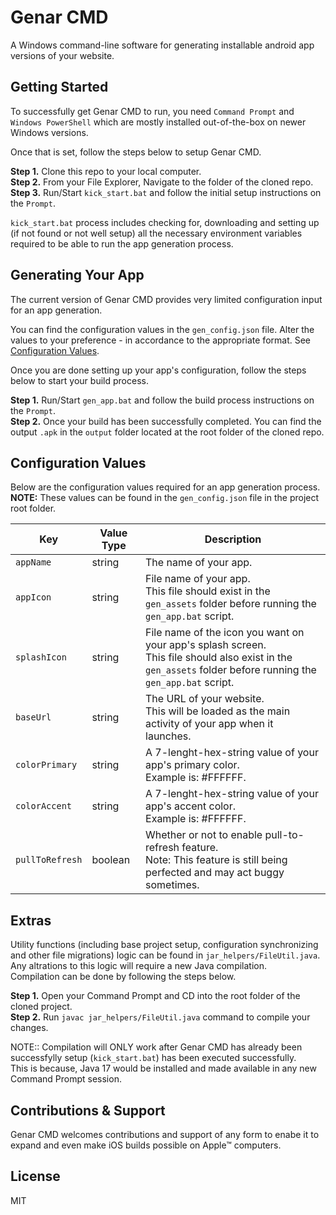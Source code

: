 # Genar CMD
A Windows command-line software for generating installable android app versions of your website.


## Getting Started
To successfully get Genar CMD to run, you need `Command Prompt` and `Windows PowerShell` which are mostly installed out-of-the-box on newer Windows versions.<br>

Once that is set, follow the steps below to setup Genar CMD.<br>

**Step 1.** Clone this repo to your local computer.<br>
**Step 2.** From your File Explorer, Navigate to the folder of the cloned repo.<br>
**Step 3.** Run/Start `kick_start.bat` and follow the initial setup instructions on the `Prompt`.<br>

`kick_start.bat` process includes checking for, downloading and setting up (if not found or not well setup) all the necessary environment variables required to be able to run the app generation process.


## Generating Your App
The current version of Genar CMD provides very limited configuration input for an app generation.<br>

You can find the configuration values in the `gen_config.json` file. Alter the values to your preference - in accordance to the appropriate format. See [Configuration Values](#configuration_values).<br>

Once you are done setting up your app's configuration, follow the steps below to start your build process.<br>

**Step 1.** Run/Start `gen_app.bat` and follow the build process instructions on the `Prompt`.<br>
**Step 2.** Once your build has been successfully completed. You can find the output `.apk` in the `output` folder located at the root folder of the cloned repo.<br>


## Configuration Values
Below are the configuration values required for an app generation process.<br>
**NOTE:** These values can be found in the `gen_config.json` file in the project root folder.<br>

| Key | Value Type | Description |
| --- | --- | --- |
| `appName` | string | The name of your app. |
| `appIcon` | string | File name of your app.<br> This file should exist in the `gen_assets` folder before running the `gen_app.bat` script. |
| `splashIcon` | string | File name of the icon you want on your app's splash screen.<br> This file should also exist in the `gen_assets` folder before running the `gen_app.bat` script. |
| `baseUrl` | string | The URL of your website.<br> This will be loaded as the main activity of your app when it launches. |
| `colorPrimary` | string | A 7-lenght-hex-string value of your app's primary color.<br> Example is: #FFFFFF. |
| `colorAccent` | string | A 7-lenght-hex-string value of your app's accent color.<br> Example is: #FFFFFF. |
| `pullToRefresh` | boolean | Whether or not to enable pull-to-refresh feature.<br> Note: This feature is still being perfected and may act buggy sometimes. |


## Extras
Utility functions (including base project setup, configuration synchronizing and other file migrations) logic can be found in `jar_helpers/FileUtil.java`.<br>
Any altrations to this logic will require a new Java compilation.<br>
Compilation can be done by following the steps below.<br>

**Step 1.** Open your Command Prompt and CD into the root folder of the cloned project.<br>
**Step 2.** Run `javac jar_helpers/FileUtil.java` command to compile your changes.<br>

NOTE:: Compilation will ONLY work after Genar CMD has already been successfylly setup (`kick_start.bat`) has been executed successfully.<br>
This is because, Java 17 would be installed and made available in any new Command Prompt session.


## Contributions & Support
Genar CMD welcomes contributions and support of any form to enabe it to expand and even make iOS builds possible on Apple™ computers.


## License
MIT
